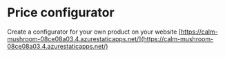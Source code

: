 # Price configurator
Create a configurator for your own product on your website
[https://calm-mushroom-08ce08a03.4.azurestaticapps.net/](https://calm-mushroom-08ce08a03.4.azurestaticapps.net/)
